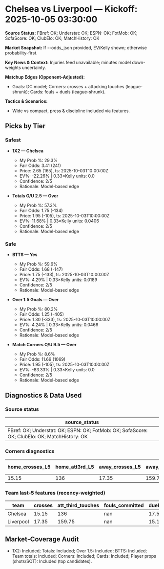 # Chelsea vs Liverpool — Kickoff: 2025-10-05 03:30:00

**Source Status:** FBref: OK; Understat: OK; ESPN: OK; FotMob: OK; SofaScore: OK; ClubElo: OK; MatchHistory: OK

**Market Snapshot:** If --odds_json provided, EV/Kelly shown; otherwise probability-first.

**Key News & Context:** Injuries feed unavailable; minutes model down-weights uncertainty.

**Matchup Edges (Opponent‑Adjusted):**
- Goals: DC model; Corners: crosses + attacking touches (league-shrunk); Cards: fouls + duels (league-shrunk).

**Tactics & Scenarios:**
- Wide vs compact, press & discipline included via features.


## Picks by Tier

### Safest

- **1X2 — Chelsea**
  - My Prob %: 29.3%
  - Fair Odds: 3.41 (241)
  - Price: 2.65 (165), ts: 2025-10-03T10:00:00Z
  - EV%: -22.26%  |  0.33×Kelly units: 0.0
  - Confidence: 2/5
  - Rationale: Model-based edge

- **Totals O/U 2.5 — Over**
  - My Prob %: 57.3%
  - Fair Odds: 1.75 (-134)
  - Price: 1.95 (-105), ts: 2025-10-03T10:00:00Z
  - EV%: 11.68%  |  0.33×Kelly units: 0.0406
  - Confidence: 2/5
  - Rationale: Model-based edge

### Safe

- **BTTS — Yes**
  - My Prob %: 59.6%
  - Fair Odds: 1.68 (-147)
  - Price: 1.75 (-133), ts: 2025-10-03T10:00:00Z
  - EV%: 4.29%  |  0.33×Kelly units: 0.0189
  - Confidence: 2/5
  - Rationale: Model-based edge

- **Over 1.5 Goals — Over**
  - My Prob %: 80.2%
  - Fair Odds: 1.25 (-405)
  - Price: 1.30 (-333), ts: 2025-10-03T10:00:00Z
  - EV%: 4.24%  |  0.33×Kelly units: 0.0466
  - Confidence: 2/5
  - Rationale: Model-based edge

- **Match Corners O/U 9.5 — Over**
  - My Prob %: 8.6%
  - Fair Odds: 11.69 (1069)
  - Price: 1.95 (-105), ts: 2025-10-03T10:00:00Z
  - EV%: -83.33%  |  0.33×Kelly units: 0.0
  - Confidence: 2/5
  - Rationale: Model-based edge


## Diagnostics & Data Used

### Source status

| source_status                                                                                |
|----------------------------------------------------------------------------------------------|
| FBref: OK; Understat: OK; ESPN: OK; FotMob: OK; SofaScore: OK; ClubElo: OK; MatchHistory: OK |

### Corners diagnostics

|   home_crosses_L5 |   home_att3rd_L5 |   away_crosses_L5 |   away_att3rd_L5 |   lambda_home |   lambda_away |   lambda_match |   league_team_mean |   P(Over 9.5) |
|-------------------|------------------|-------------------|------------------|---------------|---------------|----------------|--------------------|---------------|
|             15.15 |              136 |             17.35 |           159.75 |       2.98219 |       3.04073 |        6.02291 |            3.07895 |     0.0855104 |

### Team last-5 features (recency-weighted)

| team      |   crosses |   att_third_touches |   fouls_committed |   duels_total |
|-----------|-----------|---------------------|-------------------|---------------|
| Chelsea   |     15.15 |              136    |               nan |         17.55 |
| Liverpool |     17.35 |              159.75 |               nan |         15.1  |


## Market‑Coverage Audit
- 1X2: Included; Totals: Included; Over 1.5: Included; BTTS: Included; Team totals: Included; Corners: Included; Cards: Included; Player props (shots/SOT): Included (top candidates).